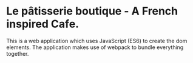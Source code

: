 # Le pâtisserie boutique - A French inspired Cafe.
This is a web application which uses JavaScript (ES6) to create the dom elements. 
The application makes use of webpack to bundle everything together.
